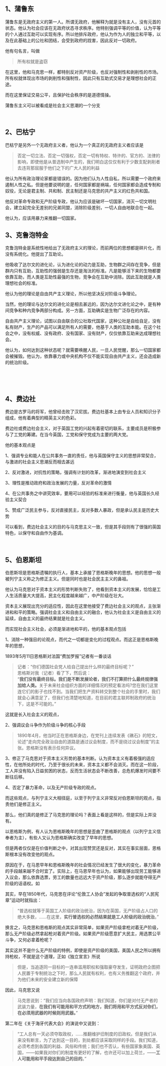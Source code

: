 <h2>1、蒲鲁东</h2><p>蒲鲁东是无政府主义的第一人。所谓无政府，他解释为就是没有主人，没有元首的状态。他认为社会应该在无政府状态寻求秩序。他特别强调平等的价值，认为平等的个人通过互助可以实现有序。所以他排斥政府，他认为作为人的独立和平等，以及在此基础上的公社和团结，会受到政府的戕害，因此反对一切政府。</p><p>他有句名言，叫做</p><blockquote>所有权就是盗窃</blockquote><p>在这里，他和马克思一样，都特别反对资产阶级，也反对强制性和剥削性的市场。所有权就体现出市场的剥削性和强制性，因此只有互助式交易才是理想社会的正途。</p><p>而在这里保证交易公平，且保护社会秩序的是道德情操。</p><p>蒲鲁东主义可以被看成是社会主义思潮的一个分支</p><p class="ztext-empty-paragraph"><br/></p><h2>2、巴枯宁</h2><p>巴枯宁是另外一个无政府主义者，他认为一个真正的无政府主义者应该是</p><blockquote>否定一切立法、否定一切强权，否定一切有特权、特许的、官方的、法律的影响，即使他是从普选制中产生的，我们明白这仅仅有利于少数支配剥削者去违背那屈服于他们之下的广大人民的利益</blockquote><p>他认为所有政治理论家都是错误的。因为他们认为人性自私，所以需要一个政府来遏制人性之私。但是他要说明的是，任何国家都是祸端，任何国家都会造成专制和奴役，无论是君主制、共和制、民主制还是马克思的共产主义的红色共和国。</p><p>他反对革命专政和无产阶级专政，他认为应该是破坏一切国家，消灭一切文明社会，建立起完全无差别的兄弟同盟，消除阶级差别，一切人自由地联合在一起。</p><p>他认为，应该用暴力来推翻一切国家。</p><h2>3、克鲁泡特金</h2><p>克鲁泡特金是系统性地给出了无政府主义的理论，而前两位的思想都是碎片化，而没有系统化。他提出了互助论。</p><p>他吸收了达尔文的进化论，认为进化论的动力是互助，生物群之间存在竞争，但是群内只有互助，互助性的强弱是生存还是淘汰的标准。凡是能够活下来的生物都要依靠互助，而人类是互助性最强的生物，竞争会在互助中消除。因此互助就是人类理想社会的标准。</p><p>他认为他的理论是自由共产主义理论，所以他坚决反对阶级斗争理论。</p><p>当然，他的理论与达尔文的进化论是相去甚远的，因为达尔文进化论之中，是有种间竞争和种内竞争两部分构成。另一方面，互助确实是生物广泛存在的内容。</p><p>自由共产主义理论，试图以自由联合的公社取代国家，这种公社是自给自足，没有私有财产，生产的产品可以满足所有人的需要，他基于人类的互助本能。在这个社会之中，没有权威、没有政府、没有国家、没有财产，仅仅依靠互助来达成理想社会。</p><p>他认为，如何达到这种状态呢？就需要唤醒人民，一旦人民觉醒，那么一切国家都会被摧毁。他认为，依靠暴力或中央机构不仅不能实现自由共产主义，还会造成新的统治阶级。</p><p class="ztext-empty-paragraph"><br/></p><p class="ztext-empty-paragraph"><br/></p><h2>4、费边社</h2><p>费边是古罗马的将军，他曾经击败了汉尼拔。费边社基本上由专业人员和知识分子组成，他有着典型的精英主义的色彩。</p><p>费边社或费边社会主义，对于英国工党的兴起有着密切的联系，主要成员是积极参与了工党的筹建。在当今英国，工党和保守党成为主要的两大党。</p><p>他的基本观点是</p><p>1、强调专业和能人在公共事务一直的责任，他与英国保守主义的思想非常契合，与激进的社会主义思潮反而相去甚远</p><p>2、反对激进，对抗性的策略，强调有计划的改革，渐进地演变到社会主义</p><p>3、理性是推动政府和政治发展的力量，反对革命的激情</p><p>4、在公共事务之中讲究效率，要用可以经验的标准来进行衡量，他与英国长久经验主义契合</p><p>5、赞成广泛民主参与，反对直接民主，反对多数人暴政，但是承认民主是历史大势</p><p>可以看到，费边社会主义的目的与马克思主义一致，但是其手段则有了很强的英国特色，以保守和自由作为基调。</p><p class="ztext-empty-paragraph"><br/></p><h2>5、伯恩斯坦</h2><p>伯恩斯坦是恩格斯遗嘱的执行人，基本上承接了恩格斯晚年的思想。他的思想一般被列宁主义称之为修正主义。但是同时也是社会民主主义的鼻祖。</p><p>他认为马克思对于资本主义的形势判断失败了，他看到资本主义的发展，恰恰是工人生活质量大大提高，民主化程度越来越广，中产阶级在壮大。</p><p>资本主义展现出充分的适应性，因此在这里他接受了费边社会主义的观点，主张渐进和和平的策略。强调社会主义和自由主义的融合，他认为社会主义是自由主义的延续，自由主义的最终结果就是社会主义。</p><p>而实现社会主义社会，必须是渐进地和平的，他的基本观点包括</p><p>1、消除一种强目的论观点，而代之一切都是变化的过程观点。而这正是恩格斯晚年的思想，</p><p>1893年5月11日恩格斯对法国“费加罗报”记者有一番谈话</p><blockquote>记者：“你们德国社会党人给自己提出什么样的最终目标呢？”<br/>恩格斯对我（记者）看了下，然后说：<br/>“<b>我们没有最终目标。我们是不断发展论者，我们不打算把什么最终规律强加给人类。</b>关于未来社会组织方面的详细情况的预定看法吗?您在我们这里连它们的影子也找不到。当我们把生产资料转交到整个社会的手里时，我们就会心满意足了，但我们也清楚地知道，在目前的君主联邦制政府的统治下，这是不可能的。”</blockquote><p>这就是长入社会主义的观点，</p><p>2、强调议会斗争作为阶级斗争的核心手段</p><blockquote>1890年4月，他当时正在恩格斯身边，在党刊上连续发表《礁石》的短文，论述“走向完全政治自由的道路是通过议会制度，而不是绕过议会制度”的主张。恩格斯没有表示任何异议。</blockquote><p>3、修正了马克思对于资本主义形势的基本判断。认为资本主义有着极强的适应性，在他所处的时代，乃至于很长的未来，资本主义都不会消灭。而在这一阶段，工人并没有陷入日益贫困的状态，反而生活状态会不断改善，总危机爆发时间要不断往后移。</p><p>4、否定了暴力革命，以及无产阶级专政的观点。</p><p>而这些观点，与列宁主义大相径庭，以至于列宁主义非常反对伯恩斯坦的观点，指责他们是修正主义。</p><p>那么，他们真的是修正了马克思的理论吗？表面上看是这样的，但是实际上并没有。</p><p>以恩格斯为例，有人认为恩格斯晚年的思想是歪曲了恩格斯的观点（以列宁主义信奉者为主），有些人又认为恩格斯确实改变了早年的思想。</p><p>但是两者仅仅是在价值判断之中，对其出现赞赏还是反对，其实在事实层面，恩格斯根本没有改变他的观点。</p><p>原因在于，在马恩早年和恩格斯晚年的社会情况已经发生了很大的变化，暴力革命的手段越来越不合时宜了。实际上，在马恩早年也认为，如果能够出现劳工能够进入议会，那么依靠选票，劳工的数量也远远大于资产阶级，那么逐步就能夺得无产阶级的话语权。如</p><p>其实，早在1850年代，马克思在评论“伦敦工人协会”发起的争取普选权的“人民宪章”运动时就指出：</p><blockquote>“普选权就等于英国工人阶级的政治统治，因为在英国，无产阶级占人口的绝大多数，……在这里，<b>实行普选权的必然结果就是工人阶级的政治统治</b>。”</blockquote><p>换言之，马克思和恩格斯的观点其实非常简单，如果资产阶级拿枪对着无产阶级，那么无产阶级必然拿起枪对着资产阶级。如果资产阶级愿意扩大民主，用选票公平斗争，又何必拿着枪呢？</p><p>其实这并不是什么无产阶级的特例，即使是资产阶级的美国，美国人民之所以拥有持枪权，不就是这个道理，正如《独立宣言》所说</p><blockquote>但是，当追逐同一目标的一连串滥用职权和强取豪夺发生，证明政府企图把人民置于专制统治之下时，那么人民就有权利，也有义务推翻这个政府，并为他们未来的安全建立新的保障</blockquote><p>因此，马克思又说</p><blockquote>马克思说到：“我们应当向各国政府声明：我们知道，你们是对付无产者的武装力量，<b>在我们有可能用和平方式的地方，我们将用和平方式反对你们，在必须用武器的时候则用武器。</b>”</blockquote><p>第二年在《关于海牙代表大会》的演说中又说到：</p><blockquote>“工人总有一天必须夺取政权，……推翻维护旧制度的旧政权。但是我们从来没有断言，为了达到这一目的，到处都应该采取同样的手段。我们知道，必须考虑到各国的利益、风俗和传统；我们也不否认，有些国家象美国、英国，——如果我对你们的制度有更好的了解，也许还可以加上荷兰，——<b>工人可能用和平手段达到自己的目的</b>。”</blockquote><p></p><p></p>
